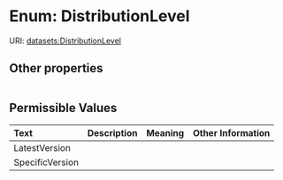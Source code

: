 
# Enum: DistributionLevel




URI: [datasets:DistributionLevel](https://w3id.org/linkml/manifesto/DistributionLevel)


## Other properties

|  |  |  |
| --- | --- | --- |

## Permissible Values

| Text | Description | Meaning | Other Information |
| :--- | :---: | :---: | ---: |
| LatestVersion |  |  |  |
| SpecificVersion |  |  |  |

